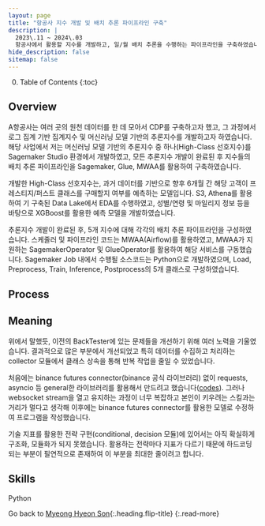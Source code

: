 ```yaml
---
layout: page
title: "항공사 지수 개발 및 배치 추론 파이프라인 구축"
description: |
  2023\.11 ~ 2024\.03  
  항공사에서 활용할 지수를 개발하고, 일/월 배치 추론을 수행하는 파이프라인을 구축하였습니다.
hide_description: false
sitemap: false
---
```


0. Table of Contents
{:toc}


## Overview

A항공사는 여러 곳의 원천 데이터를 한 데 모아서 CDP를 구축하고자 했고, 그 과정에서 로그 집계 기반 집계지수 및 머신러닝 모델 기반의 추론지수를 개발하고자 하였습니다. 해당 사업에서 저는 머신러닝 모델 기반의 추론지수 중 하나(High-Class 선호지수)를 Sagemaker Studio 환경에서 개발하였고, 모든 추론지수 개발이 완료된 후 지수들의 배치 추론 파이프라인을 Sagemaker, Glue, MWAA를 활용하여 구축하였습니다.

개발한 High-Class 선호지수는, 과거 데이터를 기반으로 향후 6개월 간 해당 고객이 프레스티지/퍼스트 클래스를 구매할지 여부를 예측하는 모델입니다. S3, Athena를 활용하여 기 구축된 Data Lake에서 EDA를 수행하였고, 성별/연령 및 마일리지 정보 등을 바탕으로 XGBoost를 활용한 예측 모델을 개발하였습니다.

추론지수 개발이 완료된 후, 5개 지수에 대해 각각의 배치 추론 파이프라인을 구성하였습니다. 스케줄러 및 파이프라인 코드는 MWAA(Airflow)를 활용하였고, MWAA가 지원하는 SagemakerOperator 및 GlueOperator를 활용하여 해당 서비스를 구동했습니다. Sagemaker Job 내에서 수행될 소스코드는 Python으로 개발하였으며, Load, Preprocess, Train, Inference, Postprocess의 5개 클래스로 구성하였습니다.


## Process




## Meaning

위에서 말했듯, 이전의 BackTester에 있는 문제들을 개선하기 위해 여러 노력을 기울였습니다. 결과적으로 많은 부분에서 개선되었고 특히 데이터를 수집하고 처리하는 collector 모듈에서 클래스 상속을 통해 반복 작업을 줄일 수 있었습니다.

처음에는 binance futures connector(binance 공식 라이브러리) 없이 requests, asyncio 등 general한 라이브러리를 활용해서 만드려고 했습니다([codes](https://github.com/menmenmeng/TIL/tree/main/AutoTrader/BinanceTrader/rt_trader_noConnector/wss_trader0)). 그러나 websocket stream을 열고 유지하는 과정이 너무 복잡하고 본인이 키우려는 스킬과는 거리가 멀다고 생각해 이후에는 binance futures connector를 활용한 모델로 수정하여 프로그램을 작성했습니다.

기술 지표를 활용한 전략 구현(conditional, decision 모듈)에 있어서는 아직 확실하게 구조화, 모듈화가 되지 못했습니다. 활용하는 전략마다 지표가 다르기 때문에 하드코딩되는 부분이 필연적으로 존재하여 이 부분을 최대한 줄이려고 합니다.


## Skills

Python

Go back to [Myeong Hyeon Son](/about/#projects){:.heading.flip-title}
{:.read-more}